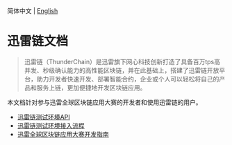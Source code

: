 
简体中文 | [English](./README-EN.md)

# 迅雷链文档
> 迅雷链（ThunderChain）是迅雷旗下网心科技创新打造了具备百万tps高并发、秒级确认能力的高性能区块链，并在此基础上，搭建了迅雷链开放平台，助力开发者快速开发、部署智能合约，企业或个人可以轻松将自己的产品和服务上链，更加便捷地开发区块链应用。

本文档针对参与迅雷全球区块链应用大赛的开发者和使用迅雷链的用户。

- [迅雷链测试环境API](./test-api.md)
- [迅雷链测试环境接入流程](./test-flow.md)
- [迅雷全球区块链应用大赛开发指南](./thunderchain.md) 